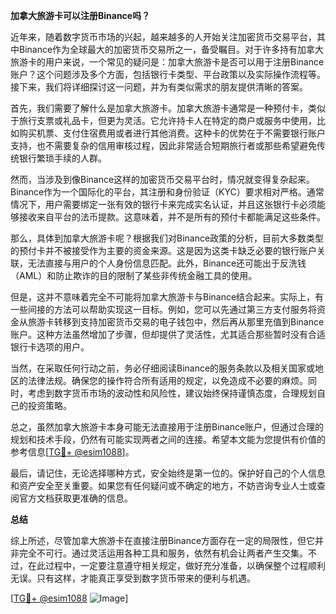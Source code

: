 **加拿大旅游卡可以注册Binance吗？**

近年来，随着数字货币市场的兴起，越来越多的人开始关注加密货币交易平台，其中Binance作为全球最大的加密货币交易所之一，备受瞩目。对于许多持有加拿大旅游卡的用户来说，一个常见的疑问是：加拿大旅游卡是否可以用于注册Binance账户？这个问题涉及多个方面，包括银行卡类型、平台政策以及实际操作流程等。接下来，我们将详细探讨这一问题，并为有类似需求的朋友提供清晰的答案。

首先，我们需要了解什么是加拿大旅游卡。加拿大旅游卡通常是一种预付卡，类似于旅行支票或礼品卡，但更为灵活。它允许持卡人在特定的商户或服务中使用，比如购买机票、支付住宿费用或者进行其他消费。这种卡的优势在于不需要银行账户支持，也不需要复杂的信用审核过程，因此非常适合短期旅行者或那些希望避免传统银行繁琐手续的人群。

然而，当涉及到像Binance这样的加密货币交易平台时，情况就变得复杂起来。Binance作为一个国际化的平台，其注册和身份验证（KYC）要求相对严格。通常情况下，用户需要绑定一张有效的银行卡来完成实名认证，并且这张银行卡必须能够接收来自平台的法币提款。这意味着，并不是所有的预付卡都能满足这些条件。

那么，具体到加拿大旅游卡呢？根据我们对Binance政策的分析，目前大多数类型的预付卡并不被接受作为主要的资金来源。这是因为这类卡缺乏必要的银行账户关联，无法直接与用户的个人身份信息匹配。此外，Binance还可能出于反洗钱（AML）和防止欺诈的目的限制了某些非传统金融工具的使用。

但是，这并不意味着完全不可能将加拿大旅游卡与Binance结合起来。实际上，有一些间接的方法可以帮助实现这一目标。例如，您可以先通过第三方支付服务将资金从旅游卡转移到支持加密货币交易的电子钱包中，然后再从那里充值到Binance账户。这种方法虽然增加了步骤，但却提供了灵活性，尤其适合那些暂时没有合适银行卡选项的用户。

当然，在采取任何行动之前，务必仔细阅读Binance的服务条款以及相关国家或地区的法律法规。确保您的操作符合所有适用的规定，以免造成不必要的麻烦。同时，考虑到数字货币市场的波动性和风险性，建议始终保持谨慎态度，合理规划自己的投资策略。

总之，虽然加拿大旅游卡本身可能无法直接用于注册Binance账户，但通过合理的规划和技术手段，仍然有可能实现两者之间的连接。希望本文能为您提供有价值的参考信息[[TG💪+ @esim1088](https://t.me/s/esim1088)]。

最后，请记住，无论选择哪种方式，安全始终是第一位的。保护好自己的个人信息和资产安全至关重要。如果您有任何疑问或不确定的地方，不妨咨询专业人士或查阅官方文档获取更准确的信息。

**总结**

综上所述，尽管加拿大旅游卡在直接注册Binance方面存在一定的局限性，但它并非完全不可行。通过灵活运用各种工具和服务，依然有机会让两者产生交集。不过，在此过程中，一定要注意遵守相关规定，做好充分准备，以确保整个过程顺利无误。只有这样，才能真正享受到数字货币带来的便利与机遇。

[[TG💪+ @esim1088](https://t.me/s/esim1088) ![Image](https://i.postimg.cc/4NQfJmqS/Snipaste-2025-05-13-00-14-12.png)]